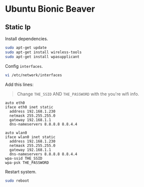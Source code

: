 # Ubuntu Bionic Beaver

## Static Ip

Install dependencies.

```bash
sudo apt-get update
sudo apt-get install wireless-tools
sudo apt-get install wpasupplicant
```

Config `interfaces`.

```bash
vi /etc/network/interfaces
```

Add this lines:

> Change `THE_SSID` AND `THE_PASSWORD` with the you're wifi info.

```
auto eth0
iface eth0 inet static
  address 192.168.1.230
  netmask 255.255.255.0
  gateway 192.168.1.1
  dns-nameservers 8.8.8.8 8.8.4.4

auto wlan0
iface wlan0 inet static
  address 192.168.1.230
  netmask 255.255.255.0
  gateway 192.168.1.1
  dns-nameservers 8.8.8.8 8.8.4.4
wpa-ssid THE_SSID
wpa-psk THE_PASSWORD
```

Restart system.

```bash
sudo reboot
```
